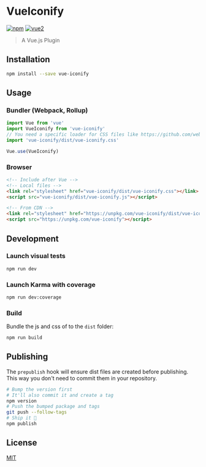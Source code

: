 # VueIconify

[![npm](https://img.shields.io/npm/v/vue-iconify.svg)](https://www.npmjs.com/package/vue-iconify) [![vue2](https://img.shields.io/badge/vue-2.x-brightgreen.svg)](https://vuejs.org/)

> A Vue.js Plugin

## Installation

```bash
npm install --save vue-iconify
```

## Usage

### Bundler (Webpack, Rollup)

```js
import Vue from 'vue'
import VueIconify from 'vue-iconify'
// You need a specific loader for CSS files like https://github.com/webpack/css-loader
import 'vue-iconify/dist/vue-iconify.css'

Vue.use(VueIconify)
```

### Browser

```html
<!-- Include after Vue -->
<!-- Local files -->
<link rel="stylesheet" href="vue-iconify/dist/vue-iconify.css"></link>
<script src="vue-iconify/dist/vue-iconify.js"></script>

<!-- From CDN -->
<link rel="stylesheet" href="https://unpkg.com/vue-iconify/dist/vue-iconify.css"></link>
<script src="https://unpkg.com/vue-iconify"></script>
```

## Development

### Launch visual tests

```bash
npm run dev
```

### Launch Karma with coverage

```bash
npm run dev:coverage
```

### Build

Bundle the js and css of to the `dist` folder:

```bash
npm run build
```


## Publishing

The `prepublish` hook will ensure dist files are created before publishing. This
way you don't need to commit them in your repository.

```bash
# Bump the version first
# It'll also commit it and create a tag
npm version
# Push the bumped package and tags
git push --follow-tags
# Ship it 🚀
npm publish
```

## License

[MIT](http://opensource.org/licenses/MIT)
